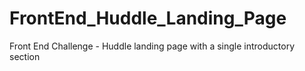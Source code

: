 # FrontEnd_Huddle_Landing_Page
Front End Challenge - Huddle landing page with a single introductory section 
